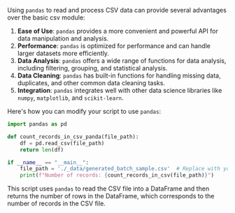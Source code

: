 Using `pandas` to read and process CSV data can provide several advantages over the basic csv module:

1. **Ease of Use**: `pandas` provides a more convenient and powerful API for data manipulation and analysis.
2. **Performance**: `pandas` is optimized for performance and can handle larger datasets more efficiently.
3. **Data Analysis**: `pandas` offers a wide range of functions for data analysis, including filtering, grouping, and statistical analysis.
4. **Data Cleaning**: `pandas` has built-in functions for handling missing data, duplicates, and other common data cleaning tasks.
5. **Integration**: `pandas` integrates well with other data science libraries like `numpy`, `matplotlib`, and `scikit-learn`.

Here's how you can modify your script to use `pandas`:

```python
import pandas as pd

def count_records_in_csv_panda(file_path):
    df = pd.read_csv(file_path)
    return len(df)

if __name__ == "__main__":
    file_path = './_data/generated_batch_sample.csv'  # Replace with your CSV file path
    print(f"Number of records: {count_records_in_csv(file_path)}")
```

This script uses `pandas` to read the CSV file into a DataFrame and then returns the number of rows in the DataFrame, which corresponds to the number of records in the CSV file.